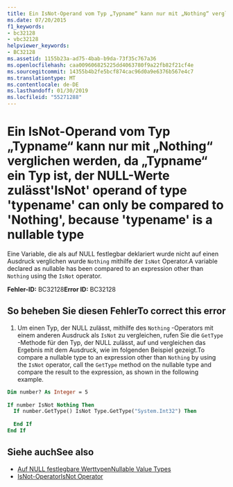 ```yaml
---
title: Ein IsNot-Operand vom Typ „Typname“ kann nur mit „Nothing“ verglichen werden, da „Typname“ ein Typ ist, der NULL-Werte zulässt
ms.date: 07/20/2015
f1_keywords:
- bc32128
- vbc32128
helpviewer_keywords:
- BC32128
ms.assetid: 1155b23a-ad75-4bab-b9da-73f35c767a36
ms.openlocfilehash: caa009606825225dd4063780f9a22fb82f21cf4e
ms.sourcegitcommit: 14355b4b2fe5bcf874cac96d0a9e6376b567e4c7
ms.translationtype: MT
ms.contentlocale: de-DE
ms.lasthandoff: 01/30/2019
ms.locfileid: "55271288"
---
```

# <a name="isnot-operand-of-type-typename-can-only-be-compared-to-nothing-because-typename-is-a-nullable-type"></a><span data-ttu-id="c170c-102">Ein IsNot-Operand vom Typ „Typname“ kann nur mit „Nothing“ verglichen werden, da „Typname“ ein Typ ist, der NULL-Werte zulässt</span><span class="sxs-lookup"><span data-stu-id="c170c-102">'IsNot' operand of type 'typename' can only be compared to 'Nothing', because 'typename' is a nullable type</span></span>
<span data-ttu-id="c170c-103">Eine Variable, die als auf NULL festlegbar deklariert wurde nicht auf einen Ausdruck verglichen wurde `Nothing` mithilfe der `IsNot` Operator.</span><span class="sxs-lookup"><span data-stu-id="c170c-103">A variable declared as nullable has been compared to an expression other than `Nothing` using the `IsNot` operator.</span></span>  
  
 <span data-ttu-id="c170c-104">**Fehler-ID:** BC32128</span><span class="sxs-lookup"><span data-stu-id="c170c-104">**Error ID:** BC32128</span></span>  
  
## <a name="to-correct-this-error"></a><span data-ttu-id="c170c-105">So beheben Sie diesen Fehler</span><span class="sxs-lookup"><span data-stu-id="c170c-105">To correct this error</span></span>  
  
1.  <span data-ttu-id="c170c-106">Um einen Typ, der NULL zulässt, mithilfe des `Nothing` -Operators mit einem anderen Ausdruck als `IsNot` zu vergleichen, rufen Sie die `GetType` -Methode für den Typ, der NULL zulässt, auf und vergleichen das Ergebnis mit dem Ausdruck, wie im folgenden Beispiel gezeigt.</span><span class="sxs-lookup"><span data-stu-id="c170c-106">To compare a nullable type to an expression other than `Nothing` by using the `IsNot` operator, call the `GetType` method on the nullable type and compare the result to the expression, as shown in the following example.</span></span>  
  
```vb  
Dim number? As Integer = 5  
  
If number IsNot Nothing Then  
  If number.GetType() IsNot Type.GetType("System.Int32") Then   
  
  End If  
End If  
```  
  
## <a name="see-also"></a><span data-ttu-id="c170c-107">Siehe auch</span><span class="sxs-lookup"><span data-stu-id="c170c-107">See also</span></span>
- [<span data-ttu-id="c170c-108">Auf NULL festlegbare Werttypen</span><span class="sxs-lookup"><span data-stu-id="c170c-108">Nullable Value Types</span></span>](../../../visual-basic/programming-guide/language-features/data-types/nullable-value-types.md)
- [<span data-ttu-id="c170c-109">IsNot-Operator</span><span class="sxs-lookup"><span data-stu-id="c170c-109">IsNot Operator</span></span>](../../../visual-basic/language-reference/operators/isnot-operator.md)
